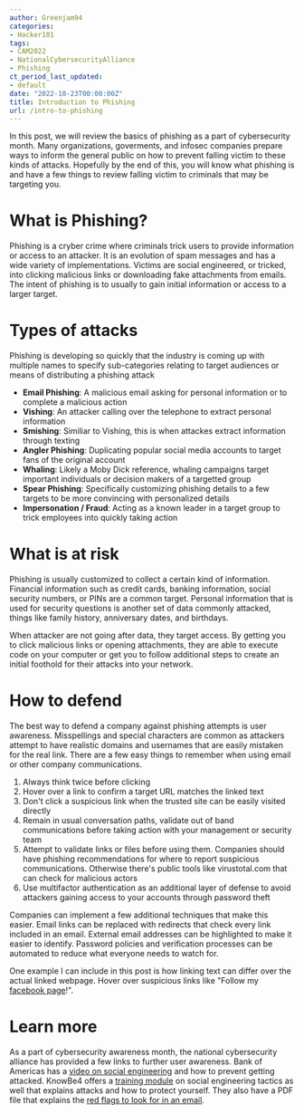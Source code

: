 ```yaml
---
author: Greenjam94
categories:
- Hacker101
tags:
- CAM2022
- NationalCybersecurityAlliance
- Phishing
ct_period_last_updated:
- default
date: "2022-10-23T00:00:00Z"
title: Introduction to Phishing
url: /intro-to-phishing
---
```


In this post, we will review the basics of phishing as a part of cybersecurity month. Many organizations, goverments, and infosec companies prepare ways to inform the general public on how to prevent falling victim to these kinds of attacks.
Hopefully by the end of this, you will know what phishing is and have a few things to review falling victim to criminals that may be targeting you.

# What is Phishing?

Phishing is a cryber crime where criminals trick users to provide information or access to an attacker. It is an evolution of spam messages and has a wide variety of implementations. Victims are social engineered, or tricked, into clicking malicious links or downloading fake attachments from emails. The intent of phishing is to usually to gain initial information or access to a larger target.

# Types of attacks

Phishing is developing so quickly that the industry is coming up with multiple names to specify sub-categories relating to target audiences or means of distributing a phishing attack

- **Email Phishing**: A malicious email asking for personal information or to complete a malicious action
- **Vishing**: An attacker calling over the telephone to extract personal information
- **Smishing**: Similiar to Vishing, this is when attackes extract information through texting
- **Angler Phishing**: Duplicating popular social media accounts to target fans of the original account
- **Whaling**: Likely a Moby Dick reference, whaling campaigns target important individuals or decision makers of a targetted group
- **Spear Phishing**: Specifically customizing phishing details to a few targets to be more convincing with personalized details
- **Impersonation / Fraud**: Acting as a known leader in a target group to trick employees into quickly taking action

# What is at risk

Phishing is usually customized to collect a certain kind of information. Financial information such as credit cards, banking information, social security numbers, or PINs are a common target. Personal information that is used for security questions is another set of data commonly attacked, things like family history, anniversary dates, and birthdays.

When attacker are not going after data, they target access. By getting you to click malicious links or opening attachments, they are able to execute code on your computer or get you to follow additional steps to create an initial foothold for their attacks into your network.

# How to defend

The best way to defend a company against phishing attempts is user awareness. Misspellings and special characters are common as attackers attempt to have realistic domains and usernames that are easily mistaken for the real link. There are a few easy things to remember when using email or other company communications.

1. Always think twice before clicking
2. Hover over a link to confirm a target URL matches the linked text
3. Don't click a suspicious link when the trusted site can be easily visited directly
4. Remain in usual conversation paths, validate out of band communications before taking action with your management or security team
5. Attempt to validate links or files before using them. Companies should have phishing recommendations for where to report suspicious communications. Otherwise there's public tools like virustotal.com that can check for malicious actors
6. Use multifactor authentication as an additional layer of defense to avoid attackers gaining access to your accounts through password theft

Companies can implement a few additional techniques that make this easier. Email links can be replaced with redirects that check every link included in an email. External email addresses can be highlighted to make it easier to identify. Password policies and verification processes can be automated to reduce what everyone needs to watch for.

One example I can include in this post is how linking text can differ over the actual linked webpage. Hover over suspicious links like "Follow my [facebook page](https://twitter.com/hackerunderdev)!".

# Learn more

As a part of cybersecurity awareness month, the national cybersecurity alliance has provided a few links to further user awareness. Bank of Americas has a [video on social engineering](https://bettermoneyhabits.bankofamerica.com/en/privacy-security/what-is-social-engineering) and how to prevent getting attacked. KnowBe4 offers a [training module](https://training.knowbe4.com/modstore/view/8cf6b700-4965-42f1-b42e-f108207e37aa) on social engineering tactics as well that explains attacks and how to protect yourself. They also have a PDF file that explains the [red flags to look for in an email](/documents/KnowBe4_WhatToLookForInEmails.pdf).